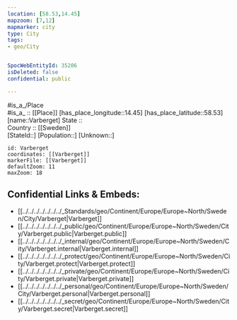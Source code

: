 ```yaml
---
location: [58.53,14.45] 
mapzoom: [7,12] 
mapmarker: city 
type: City
tags:
- geo/City


SpocWebEntityId: 35206
isDeleted: false
confidential: public

---
```

#is_a_/Place  
#is_a_ :: [[Place]] 
[has_place_longitude::14.45] 
[has_place_latitude::58.53] 
[name::Varberget] 
State ::  
Country :: [[Sweden]]  
[StateId::] 
[Population::] 
[Unknown::] 


```leaflet
id: Varberget
coordinates: [[Varberget]] 
markerFile: [[Varberget]] 
defaultZoom: 11 
maxZoom: 18
```


## Confidential Links & Embeds: 
- [[../../../../../../../_Standards/geo/Continent/Europe/Europe~North/Sweden/City/Varberget|Varberget]] 
- [[../../../../../../../_public/geo/Continent/Europe/Europe~North/Sweden/City/Varberget.public|Varberget.public]] 
- [[../../../../../../../_internal/geo/Continent/Europe/Europe~North/Sweden/City/Varberget.internal|Varberget.internal]] 
- [[../../../../../../../_protect/geo/Continent/Europe/Europe~North/Sweden/City/Varberget.protect|Varberget.protect]] 
- [[../../../../../../../_private/geo/Continent/Europe/Europe~North/Sweden/City/Varberget.private|Varberget.private]] 
- [[../../../../../../../_personal/geo/Continent/Europe/Europe~North/Sweden/City/Varberget.personal|Varberget.personal]] 
- [[../../../../../../../_secret/geo/Continent/Europe/Europe~North/Sweden/City/Varberget.secret|Varberget.secret]] 
